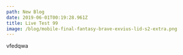 ```yaml
---
path: New Blog
date: 2019-06-01T00:19:28.961Z
title: Live Test 99
image: /blog/mobile-final-fantasy-brave-exvius-lid-s2-extra.png
---
```

vfedqwa
